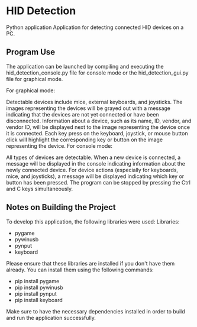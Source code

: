 # HID Detection
Python application
Application for detecting connected HID devices on a PC.

## Program Use ##
The application can be launched by compiling and executing the hid_detection_console.py file for console mode or the hid_detection_gui.py file for graphical mode.

For graphical mode:

Detectable devices include mice, external keyboards, and joysticks.
The images representing the devices will be grayed out with a message indicating that the devices are not yet connected or have been disconnected.
Information about a device, such as its name, ID, vendor, and vendor ID, will be displayed next to the image representing the device once it is connected.
Each key press on the keyboard, joystick, or mouse button click will highlight the corresponding key or button on the image representing the device.
For console mode:

All types of devices are detectable.
When a new device is connected, a message will be displayed in the console indicating information about the newly connected device.
For device actions (especially for keyboards, mice, and joysticks), a message will be displayed indicating which key or button has been pressed.
The program can be stopped by pressing the Ctrl and C keys simultaneously.

## Notes on Building the Project ##
To develop this application, the following libraries were used:
Libraries:
- pygame
- pywinusb
- pynput 
- keyboard
  
Please ensure that these libraries are installed if you don't have them already. You can install them using the following commands:

- pip install pygame
- pip install pywinusb
- pip install pynput
- pip install keyboard
  
Make sure to have the necessary dependencies installed in order to build and run the application successfully.
